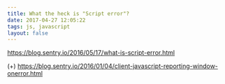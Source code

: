 ```yaml
---
title: What the heck is "Script error"?
date: 2017-04-27 12:05:22
tags: js, javascript
layout: false
---
```


https://blog.sentry.io/2016/05/17/what-is-script-error.html

(+)
https://blog.sentry.io/2016/01/04/client-javascript-reporting-window-onerror.html
